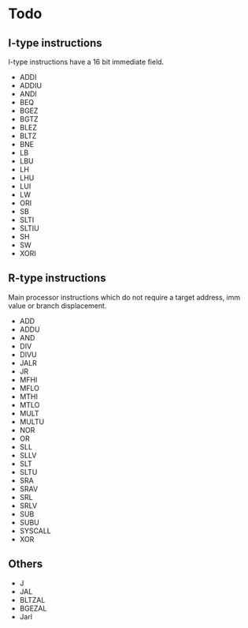 # Todo

## I-type instructions
I-type instructions have a 16 bit immediate field.

- ADDI
- ADDIU
- ANDI
- BEQ
- BGEZ
- BGTZ
- BLEZ
- BLTZ
- BNE
- LB
- LBU
- LH
- LHU
- LUI
- LW
- ORI
- SB
- SLTI
- SLTIU
- SH
- SW
- XORI

## R-type instructions
Main processor instructions which do not require a target address, imm value or branch displacement.

- ADD
- ADDU
- AND
- DIV
- DIVU
- JALR
- JR
- MFHI
- MFLO
- MTHI
- MTLO
- MULT
- MULTU
- NOR
- OR
- SLL
- SLLV
- SLT
- SLTU
- SRA
- SRAV
- SRL
- SRLV
- SUB
- SUBU
- SYSCALL	
- XOR

## Others
- J
- JAL
- BLTZAL
- BGEZAL
- Jarl